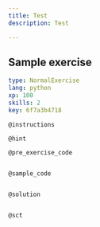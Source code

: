 ```yaml
---
title: Test
description: Test

---
```

## Sample exercise

```yaml
type: NormalExercise
lang: python
xp: 100
skills: 2
key: 6f7a3b4718
```


`@instructions`

`@hint`

`@pre_exercise_code`
```{python}

```

`@sample_code`
```{python}

```

`@solution`
```{python}

```

`@sct`
```{python}

```

